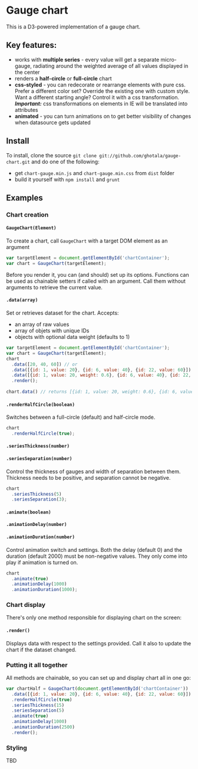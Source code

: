 # Gauge chart

This is a D3-powered implementation of a gauge chart.

## Key features:

* works with **multiple series** - every value will get a separate micro-gauge, radiating around the weighted average of all values displayed in the center
* renders a **half-circle** or **full-circle** chart
* **css-styled** - you can redecorate or rearrange elements with pure css. Prefer a different color set? Override the existing one with custom style. Want a different starting angle? Control it with a css transformation. ***Important:*** css transformations on <g> elements in IE will be translated into attributes
* **animated** - you can turn animations on to get better visibility of changes when datasource gets updated

## Install

To install, clone the source `git clone git://github.com/ghotala/gauge-chart.git` and do one of the following:

* get `chart-gauge.min.js` and `chart-gauge.min.css` from `dist` folder
* build it yourself with `npm install` and `grunt`

## Examples

### Chart creation

#### `GaugeChart(Element)`
To create a chart, call `GaugeChart` with a target DOM element as an argument
```javascript
var targetElement = document.getElementById('chartContainer');
var chart = GaugeChart(targetElement);
```

Before you render it, you can (and should) set up its options. Functions can be used as chainable setters if called with an argument. Call them without arguments to retrieve the current value.

#### `.data(array)`
Set or retrieves dataset for the chart. Accepts:
* an array of raw values
* array of objets with unique IDs
* objects with optional data weight (defaults to 1)

```javascript
var targetElement = document.getElementById('chartContainer');
var chart = GaugeChart(targetElement);
chart
  .data([20, 40, 60]) // or
  .data([{id: 1, value: 20}, {id: 6, value: 40}, {id: 22, value: 60}]) // or
  .data([{id: 1, value: 20, weight: 0.6}, {id: 6, value: 40}, {id: 22, value: 1.2}])
  .render();
  
chart.data() // returns [{id: 1, value: 20, weight: 0.6}, {id: 6, value: 40}, {id: 22, value: 1.2}]
```

#### `.renderHalfCircle(boolean)`
Switches between a full-circle (default) and half-circle mode.
```javascript
chart
  .renderHalfCircle(true);
```

#### `.seriesThickness(number)`
#### `.seriesSeparation(number)`
Control the thickness of gauges and width of separation between them. Thickness needs to be positive, and separation cannot be negative.

```javascript
chart
  .seriesThickness(5)
  .seriesSeparation(3);
```

#### `.animate(boolean)`
#### `.animationDelay(number)`
#### `.animationDuration(number)`
Control animation switch and settings. Both the delay (default 0) and the duration (default 2000) must be non-negative values. They only come into play if animation is turned on.

```javascript
chart
  .animate(true)
  .animationDelay(1000)
  .animationDuration(1000);
```

### Chart display
There's only one method responsible for displaying chart on the screen:

#### `.render()`
Displays data with respect to the settings provided. Call it also to update the chart if the dataset changed.

### Putting it all together
All methods are chainable, so you can set up and display chart all in one go:

```javascript
var chartHalf = GaugeChart(document.getElementById('chartContainer'))
  .data([{id: 1, value: 20}, {id: 6, value: 40}, {id: 22, value: 60}])
  .renderHalfCircle(true)
  .seriesThickness(15)
  .seriesSeparation(5)  
  .animate(true)
  .animationDelay(1000)
  .animationDuration(2500)
  .render();
```

### Styling
TBD
